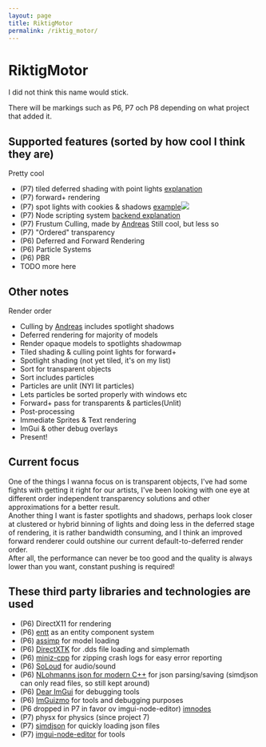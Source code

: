 ```yaml
---
layout: page
title: RiktigMotor
permalink: /riktig_motor/
---
```


RiktigMotor
===========
I did not think this name would stick.  

There will be markings such as P6, P7 och P8 depending on what project that added it.

Supported features (sorted by how cool I think they are)
-----------
Pretty cool  
* (P7) tiled deferred shading with point lights [explanation](/project7/update/2021/04/07/project7-point-lights.html)
* (P7) forward+ rendering
* (P7) spot lights with cookies & shadows <a class="link" href="/images/project7_spotlight_shadow_and_cookie.gif">example<img class="preview" src="/images/project7_spotlight_shadow_and_cookie.gif"></a>
* (P7) Node scripting system [backend explanation](/project7/update/2021/04/11/node-system.html)
* (P7) Frustum Culling, made by [Andreas](https://www.andreasrunsjo.com/cullingsystem)
Still cool, but less so
* (P7) "Ordered" transparency
* (P6) Deferred and Forward Rendering 
* (P6) Particle Systems
* (P6) PBR
* TODO more here

Other notes
-----------
Render order
* Culling by [Andreas](https://www.andreasrunsjo.com/cullingsystem) includes spotlight shadows
* Deferred rendering for majority of models
* Render opaque models to spotlights shadowmap
* Tiled shading & culling point lights for forward+
* Spotlight shading (not yet tiled, it's on my list)
* Sort for transparent objects
* Sort includes particles
* Particles are unlit (NYI lit particles)
* Lets particles be sorted properly with windows etc
* Forward+ pass for transparents & particles(Unlit)
* Post-processing
* Immediate Sprites & Text rendering
* ImGui & other debug overlays
* Present!

Current focus
-----------
One of the things I wanna focus on is transparent objects, I've had some fights with getting it right for our artists, I've been looking with one eye at different order independent transparency solutions and other approximations for a better result.  
Another thing I want is faster spotlights and shadows, perhaps look closer at clustered or hybrid binning of lights and doing less in the deferred stage of rendering, it is rather bandwidth consuming, and I think an improved forward renderer could outshine our current default-to-deferred render order.  
After all, the performance can never be too good and the quality is always lower than you want, constant pushing is required!  

These third party libraries and technologies are used
-----------
* (P6) DirectX11 for rendering
* (P6) [entt](https://github.com/skypjack/entt) as an entity component system 
* (P6) [assimp](http://assimp.org/) for model loading
* (P6) [DirectXTK](https://github.com/Microsoft/DirectXTK) for .dds file loading and simplemath
* (P6) [miniz-cpp](https://github.com/tfussell/miniz-cpp) for zipping crash logs for easy error reporting
* (P6) [SoLoud](https://sol.gfxile.net/soloud/) for audio/sound
* (P6) [NLohmanns json for modern C++](https://github.com/nlohmann/json) for json parsing/saving (simdjson can only read files, so still kept around)
* (P6) [Dear ImGui](https://github.com/ocornut/imgui) for debugging tools
* (P6) [ImGuizmo](https://github.com/CedricGuillemet/ImGuizmo) for tools and debugging purposes
* (P6 dropped in P7 in favor ov imgui-node-editor) [imnodes](https://github.com/Nelarius/imnodes)
* (P7) physx for physics (since project 7)
* (P7) [simdjson](https://simdjson.org/) for quickly loading json files
* (P7) [imgui-node-editor](https://github.com/thedmd/imgui-node-editor) for tools